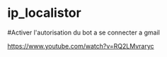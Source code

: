 # ip_localistor


#Activer l'autorisation du bot a se connecter a gmail

https://www.youtube.com/watch?v=RQ2LMvraryc
